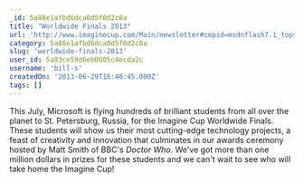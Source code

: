 ```yaml
---
_id: 5a88e1afbd6dca0d5f0d2c8a
title: "Worldwide Finals 2013"
url: 'http://www.imaginecup.com/Main/newsletter#cmpid=msdnflash7.1_topsection_watchlive?fbid=Q-iJDkOvwrn'
category: 5a88e1afbd6dca0d5f0d2c8a
slug: 'worldwide-finals-2013'
user_id: 5a83ce59d6eb0005c4ecda2c
username: 'bill-s'
createdOn: '2013-06-29T16:40:45.000Z'
tags: []
---
```


This July, Microsoft is flying hundreds of brilliant students from all over the planet to St. Petersburg, Russia, for the Imagine Cup Worldwide Finals. These students will show us their most cutting-edge technology projects, a feast of creativity and innovation that culminates in our awards ceremony hosted by Matt Smith of BBC's <i>Doctor Who</i>. We've got more than one million dollars in prizes for these students and we can't wait to see who will take home the Imagine Cup!
